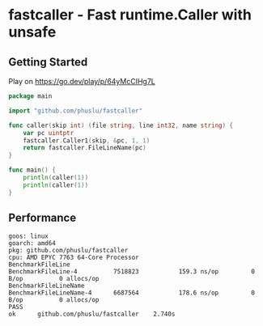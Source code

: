 # fastcaller - Fast runtime.Caller with unsafe

## Getting Started

Play on https://go.dev/play/p/64yMcCIHg7L

```go
package main

import "github.com/phuslu/fastcaller"

func caller(skip int) (file string, line int32, name string) {
	var pc uintptr
	fastcaller.Caller1(skip, &pc, 1, 1)
	return fastcaller.FileLineName(pc)
}

func main() {
	println(caller(1))
	println(caller(1))
}
```

## Performance
```
goos: linux
goarch: amd64
pkg: github.com/phuslu/fastcaller
cpu: AMD EPYC 7763 64-Core Processor                
BenchmarkFileLine
BenchmarkFileLine-4       	 7518823	       159.3 ns/op	       0 B/op	       0 allocs/op
BenchmarkFileLineName
BenchmarkFileLineName-4   	 6687564	       178.6 ns/op	       0 B/op	       0 allocs/op
PASS
ok  	github.com/phuslu/fastcaller	2.740s
```
